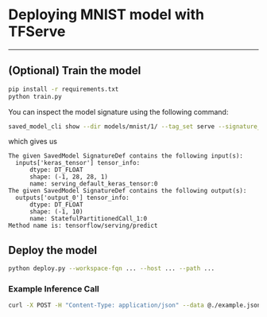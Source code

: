 # Deploying MNIST model with TFServe
---

## (Optional) Train the model

```bash
pip install -r requirements.txt
python train.py
```

You can inspect the model signature using the following command:

```bash
saved_model_cli show --dir models/mnist/1/ --tag_set serve --signature_def serving_default
```

which gives us

```
The given SavedModel SignatureDef contains the following input(s):
  inputs['keras_tensor'] tensor_info:
      dtype: DT_FLOAT
      shape: (-1, 28, 28, 1)
      name: serving_default_keras_tensor:0
The given SavedModel SignatureDef contains the following output(s):
  outputs['output_0'] tensor_info:
      dtype: DT_FLOAT
      shape: (-1, 10)
      name: StatefulPartitionedCall_1:0
Method name is: tensorflow/serving/predict
```


## Deploy the model

```bash
python deploy.py --workspace-fqn ... --host ... --path ...
```

### Example Inference Call

```bash
curl -X POST -H "Content-Type: application/json" --data @./example.json https://<endpoint>/v1/models/mnist/versions/1:predict
```